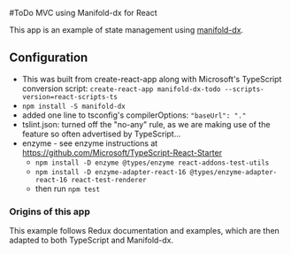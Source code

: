 #ToDo MVC using Manifold-dx for React

This app is an example of state management using [manifold-dx](https://github.com/mfsjr/manifold-dx).

## Configuration
- This was built from create-react-app along with Microsoft's TypeScript conversion script:
  `create-react-app manifold-dx-todo --scripts-version=react-scripts-ts`
- `npm install -S manifold-dx`
- added one line to tsconfig's compilerOptions:  `"baseUrl": "."`
- tslint.json: turned off the "no-any" rule, as we are making use of the feature so often advertised by TypeScript...
- enzyme - see enzyme instructions at https://github.com/Microsoft/TypeScript-React-Starter
  - `npm install -D enzyme @types/enzyme react-addons-test-utils`
  - `npm install -D enzyme-adapter-react-16 @types/enzyme-adapter-react-16 react-test-renderer`
  - then run `npm test`

### Origins of this app

This example follows Redux documentation and examples, which are then adapted to both TypeScript and Manifold-dx.